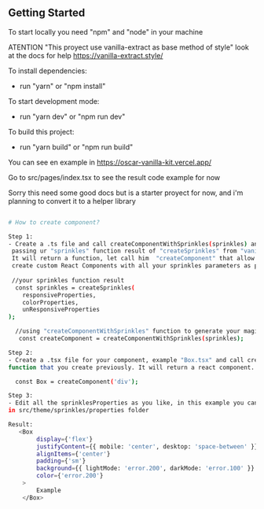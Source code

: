 ## Getting Started

To start locally you need "npm" and "node" in your machine

ATENTION "This proyect use vanilla-extract as base method of style"
look at the docs for help https://vanilla-extract.style/

To install dependencies:
- run "yarn" or "npm install"

To start development mode:
- run "yarn dev" or "npm run dev" 

To build this project:
- run "yarn build" or "npm run build"

You can see en example in https://oscar-vanilla-kit.vercel.app/

Go to src/pages/index.tsx to see the result code example for now

Sorry this need some good docs but is a starter proyect for now,
and i'm planning to convert it to a helper library

```bash

# How to create component?

Step 1:
- Create a .ts file and call createComponentWithSprinkles(sprinkles) and
 passing ur "sprinkles" function result of "createSprinkles" from "vanilla-extract".
 It will return a function, let call him  "createComponent" that allow you to
 create custom React Components with all your sprinkles parameters as props.
 
 //your sprinkles function result
  const sprinkles = createSprinkles(
    responsiveProperties,
    colorProperties,
    unResponsiveProperties
);

  //using "createComponentWithSprinkles" function to generate your magic function
   const createComponent = createComponentWithSprinkles(sprinkles);

Step 2:
- Create a .tsx file for your component, example "Box.tsx" and call createComponent 
function that you create previously. It will return a react component. Something like this 

  const Box = createComponent('div');

Step 3:
- Edit all the sprinklesProperties as you like, in this example you can found them
in src/theme/sprinkles/properties folder

Result: 
   <Box
        display={'flex'}
        justifyContent={{ mobile: 'center', desktop: 'space-between' }}
        alignItems={'center'}
        padding={'sm'}
        background={{ lightMode: 'error.200', darkMode: 'error.100' }}
        color={'error.200'}
    >
        Example
    </Box>         




